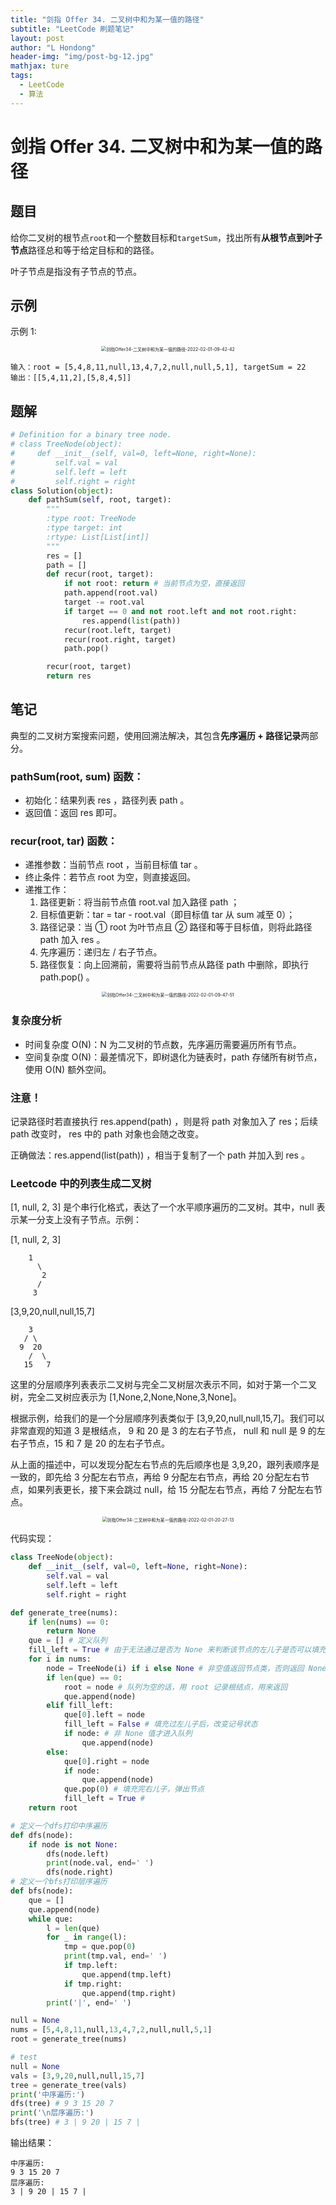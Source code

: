 ```yaml
---
title: "剑指 Offer 34. 二叉树中和为某一值的路径"
subtitle: "LeetCode 刷题笔记"
layout: post
author: "L Hondong"
header-img: "img/post-bg-12.jpg"
mathjax: ture
tags:
  - LeetCode
  - 算法
---
```


# 剑指 Offer 34. 二叉树中和为某一值的路径

## 题目

给你二叉树的根节点`root`和一个整数目标和`targetSum`，找出所有**从根节点到叶子节点**路径总和等于给定目标和的路径。

叶子节点是指没有子节点的节点。

## 示例

示例 1:

<div align=center><img src="../assets/剑指Offer34-二叉树中和为某一值的路径-2022-02-01-09-42-42.png" alt="剑指Offer34-二叉树中和为某一值的路径-2022-02-01-09-42-42" style="zoom:50%;" /></div>

```
输入：root = [5,4,8,11,null,13,4,7,2,null,null,5,1], targetSum = 22
输出：[[5,4,11,2],[5,8,4,5]]
```

## 题解

```python
# Definition for a binary tree node.
# class TreeNode(object):
#     def __init__(self, val=0, left=None, right=None):
#         self.val = val
#         self.left = left
#         self.right = right
class Solution(object):
    def pathSum(self, root, target):
        """
        :type root: TreeNode
        :type target: int
        :rtype: List[List[int]]
        """
        res = []
        path = []
        def recur(root, target):
            if not root: return # 当前节点为空，直接返回
            path.append(root.val)
            target -= root.val
            if target == 0 and not root.left and not root.right:
                res.append(list(path))
            recur(root.left, target)
            recur(root.right, target)
            path.pop()

        recur(root, target)
        return res
```

## 笔记

典型的二叉树方案搜索问题，使用回溯法解决，其包含**先序遍历 + 路径记录**两部分。

### pathSum(root, sum) 函数：

- 初始化：结果列表 res ，路径列表 path 。
- 返回值：返回 res 即可。

### recur(root, tar) 函数：

- 递推参数：当前节点 root ，当前目标值 tar 。
- 终止条件：若节点 root 为空，则直接返回。
- 递推工作：
  1. 路径更新：将当前节点值 root.val 加入路径 path ；
  2. 目标值更新：tar = tar - root.val（即目标值 tar 从 sum 减至 0）；
  3. 路径记录：当 ① root 为叶节点且 ② 路径和等于目标值，则将此路径 path 加入 res 。
  4. 先序遍历：递归左 / 右子节点。
  5. 路径恢复：向上回溯前，需要将当前节点从路径 path 中删除，即执行 path.pop() 。

<div align=center><img src="../assets/剑指Offer34-二叉树中和为某一值的路径-2022-02-01-09-47-51.png" alt="剑指Offer34-二叉树中和为某一值的路径-2022-02-01-09-47-51" style="zoom:50%;" /></div>

### 复杂度分析

- 时间复杂度 O(N)：N 为二叉树的节点数，先序遍历需要遍历所有节点。
- 空间复杂度 O(N)：最差情况下，即树退化为链表时，path 存储所有树节点，使用 O(N) 额外空间。

### 注意！

记录路径时若直接执行 res.append(path) ，则是将 path 对象加入了 res；后续 path 改变时， res 中的 path 对象也会随之改变。

正确做法：res.append(list(path)) ，相当于复制了一个 path 并加入到 res 。

### Leetcode 中的列表生成二叉树

[1, null, 2, 3] 是个串行化格式，表达了一个水平顺序遍历的二叉树。其中，null 表示某一分支上没有子节点。示例：

[1, null, 2, 3]

```
    1
      \
       2
      /
     3
```

[3,9,20,null,null,15,7]

```
    3
   / \
  9  20
    /  \
   15   7
```

这里的分层顺序列表表示二叉树与完全二叉树层次表示不同，如对于第一个二叉树，完全二叉树应表示为 [1,None,2,None,None,3,None]。

根据示例，给我们的是一个分层顺序列表类似于 [3,9,20,null,null,15,7]。我们可以非常直观的知道 3 是根结点， 9 和 20 是 3 的左右子节点， null 和 null 是 9 的左右子节点，15 和 7 是 20 的左右子节点。

从上面的描述中，可以发现分配左右节点的先后顺序也是 3,9,20，跟列表顺序是一致的，即先给 3 分配左右节点，再给 9 分配左右节点，再给 20 分配左右节点，如果列表更长，接下来会跳过 null，给 15 分配左右节点，再给 7 分配左右节点。

<div align=center><img src="../assets/剑指Offer34-二叉树中和为某一值的路径-2022-02-01-20-27-13.png" alt="剑指Offer34-二叉树中和为某一值的路径-2022-02-01-20-27-13" style="zoom:50%;" /></div>

代码实现：

```python
class TreeNode(object):
    def __init__(self, val=0, left=None, right=None):
        self.val = val
        self.left = left
        self.right = right

def generate_tree(nums):
    if len(nums) == 0:
        return None
    que = [] # 定义队列
    fill_left = True # 由于无法通过是否为 None 来判断该节点的左儿子是否可以填充，用一个记号判断是否需要填充左节点
    for i in nums:
        node = TreeNode(i) if i else None # 非空值返回节点类，否则返回 None
        if len(que) == 0:
            root = node # 队列为空的话，用 root 记录根结点，用来返回
            que.append(node)
        elif fill_left:
            que[0].left = node
            fill_left = False # 填充过左儿子后，改变记号状态
            if node: # 非 None 值才进入队列
                que.append(node)
        else:
            que[0].right = node
            if node:
                que.append(node)
            que.pop(0) # 填充完右儿子，弹出节点
            fill_left = True # 
    return root

# 定义一个dfs打印中序遍历
def dfs(node):
    if node is not None:
        dfs(node.left)
        print(node.val, end=' ')
        dfs(node.right)
# 定义一个bfs打印层序遍历
def bfs(node):
    que = []
    que.append(node)
    while que:
        l = len(que)
        for _ in range(l):
            tmp = que.pop(0)
            print(tmp.val, end=' ')
            if tmp.left:
                que.append(tmp.left)
            if tmp.right:
                que.append(tmp.right)
        print('|', end=' ')

null = None
nums = [5,4,8,11,null,13,4,7,2,null,null,5,1]
root = generate_tree(nums)

# test
null = None
vals = [3,9,20,null,null,15,7]
tree = generate_tree(vals) 
print('中序遍历:')    
dfs(tree) # 9 3 15 20 7 
print('\n层序遍历:')
bfs(tree) # 3 | 9 20 | 15 7 |
```

输出结果：

```
中序遍历:
9 3 15 20 7 
层序遍历:
3 | 9 20 | 15 7 |
```
